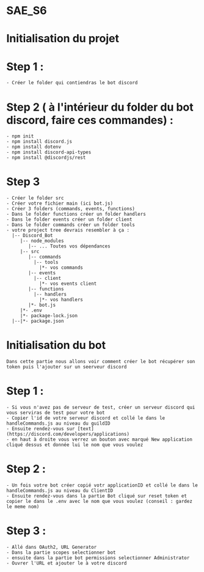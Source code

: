 # SAE_S6

# Initialisation du projet
  # Step 1 : 
    - Créer le folder qui contiendras le bot discord
    
  # Step 2 ( à l'intérieur du folder du bot discord, faire ces commandes) : 
    - npm init
    - npm install discord.js
    - npm install dotenv
    - npm install discord-api-types
    - npm install @discordjs/rest

  # Step 3 
    - Créer le folder src 
    - Créer votre fichier main (ici bot.js)
    - Créer 3 folders (commands, events, functions)
    - Dans le folder functions créer un folder handlers
    - Dans le folder events créer un folder client
    - Dans le folder commands créer un folder tools
    - votre project tree devrais resembler à ça : 
      |-- Discord_Bot
         |-- node_modules
            |-- ... Toutes vos dépendances
         |-- src
            |-- commands
              |-- tools
                |*- vos commands
            |-- events
              |-- client
                |*- vos events client
            |-- functions
              |-- handlers
                |*- vos handlers
            |*- bot.js
         |*- .env
         |*- package-lock.json
      |--|*- package.json

# Initialisation du bot
    Dans cette partie nous allons voir comment créer le bot récupérer son token puis l'ajouter sur un seerveur discord
  # Step 1 :
    - Si vous n'avez pas de serveur de test, créer un serveur discord qui vous serviras de test pour votre bot
    - Copier l'id de votre serveur discord et collé le dans le handleCommands.js au niveau du guildID
    - Ensuite rendez-vous sur [text](https://discord.com/developers/applications)
    - en haut à droite vous verrez un bouton avec marqué New application cliqué dessus et donnée lui le nom que vous voulez
  
  # Step 2 :
    - Un fois votre bot créer copié votr applicationID et collé le dans le handleCommands.js au niveau du ClientID
    - Ensuite rendez-vous dans la partie Bot cliqué sur reset token et copier le dans le .env avec le nom que vous voulez (conseil : gardez le meme nom)
  
  # Step 3 :
    - Allé dans OAuth2, URL Generator
    - Dans la partie scopes selectionner bot
    - ensuite dans la partie bot permissions selectionner Administrator
    - Ouvrer l'URL et ajouter le à votre discord



  
  

